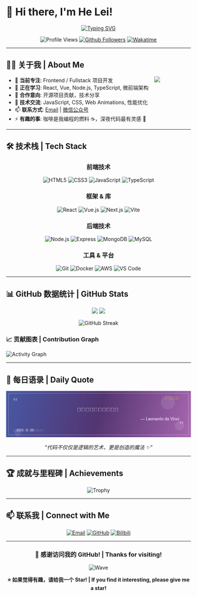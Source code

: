 # 🚀 Hi there, I'm He Lei! 

<div align="center">
  
[![Typing SVG](https://readme-typing-svg.herokuapp.com?font=Fira+Code&size=22&duration=3000&pause=1000&color=58A6FF&background=0D111700&center=true&vCenter=true&width=500&lines=Frontend+%26+Fullstack+Developer;React+%7C+Vue+%7C+Node.js+Expert;Open+Source+Enthusiast;Coffee+Powered+Coder+%E2%98%95)](https://git.io/typing-svg)

![Profile Views](https://komarev.com/ghpvc/?username=DueKer&color=brightgreen&style=flat-square)
[![Github Followers](https://img.shields.io/github/followers/DueKer?color=06FFA5&logo=github&style=flat-square)](https://github.com/DueKer)
[![Wakatime](https://wakatime.com/badge/user/your-wakatime-id.svg)](https://wakatime.com/@your-wakatime-id)

</div>

---

## 🧑‍💻 关于我 | About Me

<img align="right" src="https://media.giphy.com/media/M9gbBd9nbDrOTu1Mqx/giphy.gif" width="100">

- 🔭 **当前专注**: Frontend / Fullstack 项目开发
- 🌱 **正在学习**: React, Vue, Node.js, TypeScript, 微前端架构
- 👯 **合作意向**: 开源项目贡献，技术分享
- 💬 **技术交流**: JavaScript, CSS, Web Animations, 性能优化
- 📫 **联系方式**: [Email](mailto:1216504560@qq.com) | [微信公众号](link)
- ⚡ **有趣的事**: 咖啡是我编程的燃料 ☕，深夜代码最有灵感 🌙

---

## 🛠️ 技术栈 | Tech Stack

<div align="center">

### 前端技术
![HTML5](https://img.shields.io/badge/-HTML5-E34F26?style=for-the-badge&logo=html5&logoColor=white)
![CSS3](https://img.shields.io/badge/-CSS3-1572B6?style=for-the-badge&logo=css3&logoColor=white)
![JavaScript](https://img.shields.io/badge/-JavaScript-F7DF1E?style=for-the-badge&logo=javascript&logoColor=black)
![TypeScript](https://img.shields.io/badge/-TypeScript-3178C6?style=for-the-badge&logo=typescript&logoColor=white)

### 框架 & 库
![React](https://img.shields.io/badge/-React-61DAFB?style=for-the-badge&logo=react&logoColor=black)
![Vue.js](https://img.shields.io/badge/-Vue.js-4FC08D?style=for-the-badge&logo=vue.js&logoColor=white)
![Next.js](https://img.shields.io/badge/-Next.js-000000?style=for-the-badge&logo=next.js&logoColor=white)
![Vite](https://img.shields.io/badge/-Vite-646CFF?style=for-the-badge&logo=vite&logoColor=white)

### 后端技术
![Node.js](https://img.shields.io/badge/-Node.js-339933?style=for-the-badge&logo=node.js&logoColor=white)
![Express](https://img.shields.io/badge/-Express-000000?style=for-the-badge&logo=express&logoColor=white)
![MongoDB](https://img.shields.io/badge/-MongoDB-47A248?style=for-the-badge&logo=mongodb&logoColor=white)
![MySQL](https://img.shields.io/badge/-MySQL-4479A1?style=for-the-badge&logo=mysql&logoColor=white)

### 工具 & 平台
![Git](https://img.shields.io/badge/-Git-F05032?style=for-the-badge&logo=git&logoColor=white)
![Docker](https://img.shields.io/badge/-Docker-2496ED?style=for-the-badge&logo=docker&logoColor=white)
![AWS](https://img.shields.io/badge/-AWS-232F3E?style=for-the-badge&logo=amazon-aws&logoColor=white)
![VS Code](https://img.shields.io/badge/-VS%20Code-007ACC?style=for-the-badge&logo=visual-studio-code&logoColor=white)

</div>

---

## 📊 GitHub 数据统计 | GitHub Stats

<div align="center">
  
<img height="180em" src="https://github-readme-stats.vercel.app/api?username=DueKer&show_icons=true&theme=tokyonight&include_all_commits=true&count_private=true"/>
<img height="180em" src="https://github-readme-stats.vercel.app/api/top-langs/?username=DueKer&layout=compact&langs_count=8&theme=tokyonight"/>

</div>

<div align="center">
  
![GitHub Streak](https://github-readme-streak-stats.herokuapp.com/?user=DueKer&theme=tokyonight)

</div>

### 📈 贡献图表 | Contribution Graph
![Activity Graph](https://github-readme-activity-graph.cyclic.app/graph?username=DueKer&theme=tokyo-night)

---

## 🎯 每日语录 | Daily Quote

<div align="center">

<!-- 每日语录将通过GitHub Actions自动更新 -->
![Daily Quote](./quote.gif)

*"代码不仅仅是逻辑的艺术，更是创造的魔法 ✨"*

</div>

---

## 🏆 成就与里程碑 | Achievements

<div align="center">

![Trophy](https://github-profile-trophy.vercel.app/?username=DueKer&theme=tokyonight&no-frame=true&row=1&column=6)

</div>

---

## 📫 联系我 | Connect with Me

<div align="center">

[![Email](https://img.shields.io/badge/-Email-D14836?style=for-the-badge&logo=gmail&logoColor=white)](mailto:1216504560@qq.com)
[![GitHub](https://img.shields.io/badge/-GitHub-181717?style=for-the-badge&logo=github&logoColor=white)](https://github.com/DueKer)
[![Bilibili](https://img.shields.io/badge/-Bilibili-00A1D6?style=for-the-badge&logo=bilibili&logoColor=white)](https://space.bilibili.com/your_uid)

</div>

---

<div align="center">
  
### 🌟 感谢访问我的 GitHub! | Thanks for visiting!

![Wave](https://raw.githubusercontent.com/mayhemantt/mayhemantt/Update/svg/Bottom.svg)

**⭐ 如果觉得有趣，请给我一个 Star! | If you find it interesting, please give me a star!**

</div>


